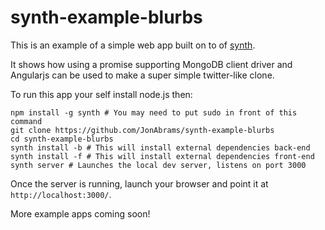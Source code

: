 synth-example-blurbs
====================

This is an example of a simple web app built on to of [synth](/JonAbrams/synth).

It shows how using a promise supporting MongoDB client driver and Angularjs can be used to make a super simple twitter-like clone.

To run this app your self install node.js then:

    npm install -g synth # You may need to put sudo in front of this command
    git clone https://github.com/JonAbrams/synth-example-blurbs
    cd synth-example-blurbs
    synth install -b # This will install external dependencies back-end
    synth install -f # This will install external dependencies front-end
    synth server # Launches the local dev server, listens on port 3000

Once the server is running, launch your browser and point it at `http://localhost:3000/`.

More example apps coming soon!
